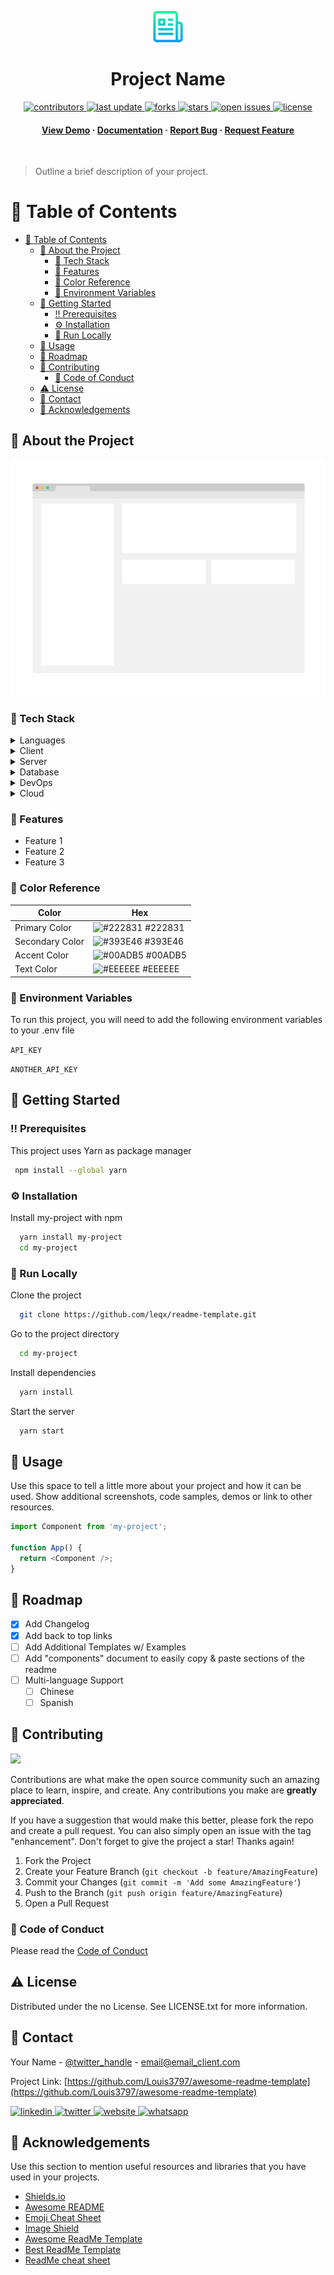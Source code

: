 <!--
Hey, thanks for using the readme-template template.
If you have any enhancements, then fork this project and create a pull request
or just open an issue with the label "enhancement".

Don't forget to give this project a star for additional support ;)
Maybe you can mention me or this repo in the acknowledgements too
-->

<!--
This README is a slimmed down version of the original one.
Removed sections:
- Screenshots
- Running Test
- Deployment
- FAQ
-->

<a name="readme-top"></a>

<div align="center">

  <img src="readme-assets/logo.png" alt="logo" width="50" height="auto" />
  <h1>Project Name</h1>

<!-- Badges -->
<p>
  <a href="https://github.com/Louis3797/awesome-readme-template/graphs/contributors">
    <img src="https://img.shields.io/github/contributors/Louis3797/awesome-readme-template" alt="contributors" />
  </a>
  <a href="">
    <img src="https://img.shields.io/github/last-commit/Louis3797/awesome-readme-template" alt="last update" />
  </a>
  <a href="https://github.com/Louis3797/awesome-readme-template/network/members">
    <img src="https://img.shields.io/github/forks/Louis3797/awesome-readme-template" alt="forks" />
  </a>
  <a href="https://github.com/Louis3797/awesome-readme-template/stargazers">
    <img src="https://img.shields.io/github/stars/Louis3797/awesome-readme-template" alt="stars" />
  </a>
  <a href="https://github.com/Louis3797/awesome-readme-template/issues/">
    <img src="https://img.shields.io/github/issues/Louis3797/awesome-readme-template" alt="open issues" />
  </a>
  <a href="https://github.com/Louis3797/awesome-readme-template/blob/master/LICENSE">
    <img src="https://img.shields.io/github/license/Louis3797/awesome-readme-template.svg" alt="license" />
  </a>
</p>
   
<h4>
    <a href="https://github.com/Louis3797/awesome-readme-template/">View Demo</a>
  <span> · </span>
    <a href="https://github.com/Louis3797/awesome-readme-template">Documentation</a>
  <span> · </span>
    <a href="https://github.com/Louis3797/awesome-readme-template/issues/">Report Bug</a>
  <span> · </span>
    <a href="https://github.com/Louis3797/awesome-readme-template/issues/">Request Feature</a>
  </h4>
</div>

<br />

> Outline a brief description of your project.

<!-- Table of Contents -->

# :notebook_with_decorative_cover: Table of Contents

- [:notebook_with_decorative_cover: Table of Contents](#notebook_with_decorative_cover-table-of-contents)
  - [:star2: About the Project](#star2-about-the-project)
    - [:space_invader: Tech Stack](#space_invader-tech-stack)
    - [:dart: Features](#dart-features)
    - [:art: Color Reference](#art-color-reference)
    - [:key: Environment Variables](#key-environment-variables)
  - [:toolbox: Getting Started](#toolbox-getting-started)
    - [:bangbang: Prerequisites](#bangbang-prerequisites)
    - [:gear: Installation](#gear-installation)
    - [:running: Run Locally](#running-run-locally)
  - [:eyes: Usage](#eyes-usage)
  - [:compass: Roadmap](#compass-roadmap)
  - [:wave: Contributing](#wave-contributing)
    - [:scroll: Code of Conduct](#scroll-code-of-conduct)
  - [:warning: License](#warning-license)
  - [:handshake: Contact](#handshake-contact)
  - [:gem: Acknowledgements](#gem-acknowledgements)

<!-- About the Project -->

## :star2: About the Project

<div align="center"> 
  <img src="readme-assets/screenshot.png"    alt="screenshot" />
</div>

<!-- TechStack -->

### :space_invader: Tech Stack

<details>
<summary>Languages</summary>
<a href="https://www.w3schools.com/c/">
     <img src="https://img.shields.io/badge/C-00599C?style=for-the-badge&logo=c&logoColor=white" alt="c" />
    </a> <br/>
    <a href="https://www.w3schools.com/cpp/">
     <img src="https://img.shields.io/badge/C%2B%2B-00599C?style=for-the-badge&logo=c%2B%2B&logoColor=white" alt="c++" />
    </a> <br/>
    <a href="https://www.w3schools.com/cs/">
     <img src="https://img.shields.io/badge/C%23-239120?style=for-the-badge&logo=c-sharp&logoColor=white" alt="c#" />
    </a> <br/>
    <a href="https://www.python.org/">
     <img src="https://img.shields.io/badge/Python-3776AB?style=for-the-badge&logo=python&logoColor=white" alt="python" />
    </a> <br/>
    <a href="https://www.w3schools.com/js/">
     <img src="https://img.shields.io/badge/JavaScript-323330?style=for-the-badge&logo=javascript&logoColor=F7DF1E" alt="javascript" />
    </a> <br/>
    <a href="https://www.typescriptlang.org/">
     <img src="https://img.shields.io/badge/TypeScript-007ACC?style=for-the-badge&logo=typescript&logoColor=white" alt="typescript" />
    </a> <br/>
    <a href="https://www.oracle.com/java/">
     <img src="https://img.shields.io/badge/Java-ED8B00?style=for-the-badge&logo=openjdk&logoColor=white" alt="java" />
    </a> <br/>
    <a href="https://www.php.net/">
     <img src="https://img.shields.io/badge/PHP-777BB4?style=for-the-badge&logo=php&logoColor=white" alt="php" />
    </a> <br/>
    <a href="https://www.r-project.org/">
     <img src="https://img.shields.io/badge/R-276DC3?style=for-the-badge&logo=r&logoColor=white" alt="r" />
    </a> <br/>
     <a href="https://developer.apple.com/swift/">
     <img src="https://img.shields.io/badge/Swift-FA7343?style=for-the-badge&logo=swift&logoColor=white" alt="swift" />
    </a> <br/>
    <a href="https://kotlinlang.org/">
     <img src="https://img.shields.io/badge/Kotlin-0095D5?&style=for-the-badge&logo=kotlin&logoColor=white" alt="kotlin" />
    </a> <br/>
    <a href="https://www.ruby-lang.org/">
     <img src="https://img.shields.io/badge/Ruby-CC342D?style=for-the-badge&logo=ruby&logoColor=white" alt="ruby" />
    </a> <br/>
    <a href="https://www.scala-lang.org/">
     <img src="https://img.shields.io/badge/Scala-DC322F?style=for-the-badge&logo=scala&logoColor=white" alt="scala" />
    </a> <br/>
    <a href="https://www.rust-lang.org/">
     <img src="https://img.shields.io/badge/Rust-000000?style=for-the-badge&logo=rust&logoColor=white" alt="rust" />
    </a> <br/>
    <a href="https://dart.dev/">
     <img src="https://img.shields.io/badge/Dart-0175C2?style=for-the-badge&logo=dart&logoColor=white" alt="dart" />
    </a> <br/>
    <a href="https://www.lua.org/">
     <img src="https://img.shields.io/badge/Lua-2C2D72?style=for-the-badge&logo=lua&logoColor=white" alt="lua" />
    </a> <br/>
    <a href="https://www.perl.org/">
     <img src="https://img.shields.io/badge/Perl-39457E?style=for-the-badge&logo=perl&logoColor=white" alt="perl" />
    </a> <br/>
     <a href="https://elixir-lang.org/">
     <img src="https://img.shields.io/badge/Elixir-4B275F?style=for-the-badge&logo=elixir&logoColor=white" alt="elixir" />
    </a> <br/>
    <a href="https://www.markdownguide.org/">
     <img src="https://img.shields.io/badge/Markdown-000000?style=for-the-badge&logo=markdown&logoColor=white" alt="markdown" />
    </a> <br/>
     <a href="https://en.wikipedia.org/wiki/Shell_script">
     <img src="https://img.shields.io/badge/Shell_Script-121011?style=for-the-badge&logo=gnu-bash&logoColor=white" alt="shell-script" />
    </a> <br/>
  
</details>

<details>
  <summary>Client</summary>
     <a href="https://nextjs.org/"><img src="https://img.shields.io/badge/next.js-000000?style=for-the-badge&logo=nextdotjs&logoColor=white" alt="next-js" /></a> <br/>
     <a href="https://www.gatsbyjs.com/">
     <img src="https://img.shields.io/badge/Gatsby-663399?style=for-the-badge&logo=gatsby&logoColor=white" alt="gatsby" />
    </a> <br/>
     <a href="https://react.dev/">
     <img src="https://img.shields.io/badge/React-20232A?style=for-the-badge&logo=react&logoColor=61DAFB" alt="reactjs" />
    </a> <br/>
     <a href="https://vuejs.org/">
     <img src="https://img.shields.io/badge/Vue.js-35495E?style=for-the-badge&logo=vuedotjs&logoColor=4FC08D" alt="vue" />
    </a> <br/>
     <a href="https://angular.io/">
     <img src="https://img.shields.io/badge/Angular-DD0031?style=for-the-badge&logo=angular&logoColor=white" alt="angular" />
    </a> <br/>
    <a href="https://svelte.dev/">
     <img src="https://img.shields.io/badge/Svelte-4A4A55?style=for-the-badge&logo=svelte&logoColor=FF3E00" alt="svelte" />
    </a> <br/>
     <a href="https://www.w3schools.com/html/">
     <img src="https://img.shields.io/badge/HTML5-E34F26?style=for-the-badge&logo=html5&logoColor=white" alt="html5" />
    </a> <br/>
    <a href="https://flutter.dev/">
     <img src="https://img.shields.io/badge/Flutter-02569B?style=for-the-badge&logo=flutter&logoColor=white" alt="flutter" />
    </a> <br/>
    <a href="https://capacitorjs.com/">
     <img src="https://img.shields.io/badge/Capacitor-119EFF?style=for-the-badge&logo=Capacitor&logoColor=white" alt="capacitor" />
    </a> <br/>
    <a href="https://ionicframework.com/">
     <img src="https://img.shields.io/badge/Ionic-3880FF?style=for-the-badge&logo=ionic&logoColor=white" alt="ionic" />
    </a> <br/>
    <a href="https://cordova.apache.org/">
     <img src="https://img.shields.io/badge/Cordova-35434F?style=for-the-badge&logo=apache-cordova&logoColor=E8E8E8" alt="cordova" />
    </a> <br/>
    <a href="https://nativescript.org/">
     <img src="https://img.shields.io/badge/NativeScript-3655FF?style=for-the-badge&logo=NativeScript&logoColor=black" alt="native-script" />
    </a> <br/>
     <a href="https://www.sencha.com/">
     <img src="https://img.shields.io/badge/Sencha-044059?style=for-the-badge&logo=sencha&logoColor=#95C93D" alt="sencha" />
    </a> <br/>
     <a href="https://dotnet.microsoft.com/en-us/apps/xamarin">
     <img src="https://img.shields.io/badge/Xamarin-3498DB?style=for-the-badge&logo=xamarin&logoColor=white" alt="xamarin" />
    </a> <br/>
     <a href="https://reactnative.dev/">
     <img src="https://img.shields.io/badge/React_Native-20232A?style=for-the-badge&logo=react&logoColor=61DAFB" alt="react-native" />
    </a> <br/>
    <a href="https://www.w3schools.com/css/">
     <img src="https://img.shields.io/badge/CSS3-1572B6?style=for-the-badge&logo=css3&logoColor=white" alt="css" />
    </a> <br/>
    <a href="https://sass-lang.com/">
     <img src="https://img.shields.io/badge/Sass-CC6699?style=for-the-badge&logo=sass&logoColor=white" alt="sass" />
    </a> <br/>
    <a href="https://tailwindcss.com/">
     <img src="https://img.shields.io/badge/Tailwind_CSS-38B2AC?style=for-the-badge&logo=tailwind-css&logoColor=white" alt="tailwind-css" />
    </a> <br/>
    <a href="https://getbootstrap.com/">
     <img src="https://img.shields.io/badge/Bootstrap-563D7C?style=for-the-badge&logo=bootstrap&logoColor=white" alt="bootstrap" />
    </a> <br/>
    <a href="https://styled-components.com/">
     <img src="https://img.shields.io/badge/styled--components-DB7093?style=for-the-badge&logo=styled-components&logoColor=white" alt="styled-components" />
    </a> <br/>
    <a href="https://mui.com/">
     <img src="https://img.shields.io/badge/Material--UI-0081CB?style=for-the-badge&logo=material-ui&logoColor=white" alt="material-ui" />
    </a> <br/>
    <a href="https://redux.js.org/">
     <img src="https://img.shields.io/badge/Redux-593D88?style=for-the-badge&logo=redux&logoColor=white" alt="redux" />
    </a> <br/>
    <a href="https://reactrouter.com/">
     <img src="	https://img.shields.io/badge/React_Router-CA4245?style=for-the-badge&logo=react-router&logoColor=white" alt="react-router" />
    </a> <br/>
    <a href="https://jestjs.io/">
     <img src="https://img.shields.io/badge/Jest-323330?style=for-the-badge&logo=Jest&logoColor=white" alt="jest" />
    </a> <br/>
    <a href="https://testing-library.com/">
     <img src="https://img.shields.io/badge/testing%20library-323330?style=for-the-badge&logo=testing-library&logoColor=red" alt="test-library" />
    </a> <br/>
    <a href="https://mochajs.org/">
     <img src="https://img.shields.io/badge/mocha.js-323330?style=for-the-badge&logo=mocha&logoColor=Brown" alt="mocha-js" />
    </a> <br/>
    <a href="https://www.chaijs.com/">
     <img src="https://img.shields.io/badge/chai.js-323330?style=for-the-badge&logo=chai&logoColor=red" alt="chai-js" />
    </a> <br/>
    <a href="https://sinonjs.org/">
     <img src="https://img.shields.io/badge/sinon.js-323330?style=for-the-badge&logo=sinon" alt="sinon-js" />
    </a> <br/>
    
</details>

<details>
  <summary>Server</summary>
    <a href="https://nodejs.org/">
     <img src="https://img.shields.io/badge/Node.js-43853D?style=for-the-badge&logo=node.js&logoColor=white" alt="nodejs" />
    </a> <br/>
    <a href="https://expressjs.com">
     <img src="https://img.shields.io/badge/Express.js-404D59?style=for-the-badge" alt="expressjs" />
    </a> <br/>
    <a href="https://djangoproject.com">
     <img src="https://img.shields.io/badge/Django-092E20?style=for-the-badge&logo=django&logoColor=white" alt="django" />
    </a> <br/>
    <a href="https://flask.palletsprojects.com/">
     <img src="https://img.shields.io/badge/Flask-000000?style=for-the-badge&logo=flask&logoColor=white" alt="flask" />
    </a> <br/>
    <a href="https://laravel.com/">
     <img src="https://img.shields.io/badge/Laravel-FF2D20?style=for-the-badge&logo=laravel&logoColor=white" alt="laravel" />
    </a> <br/>
     <a href="https://spring.io/">
     <img src="https://img.shields.io/badge/Laravel-FF2D20?style=for-the-badge&logo=laravel&logoColor=white" alt="spring" />
    </a> <br/>
     <a href="https://rubyonrails.org/">
     <img src="https://img.shields.io/badge/Laravel-FF2D20?style=for-the-badge&logo=laravel&logoColor=white" alt="ruby-on-rails" />
    </a> <br/>
    <a href="https://dotnet.microsoft.com/en-us/">
     <img src="https://img.shields.io/badge/.NET-5C2D91?style=for-the-badge&logo=.net&logoColor=white" alt="dot-net" />
    </a> <br/>
     
</details>

<details>
<summary>Database</summary>
    <a href="https://mongodb.com/">
     <img src="https://img.shields.io/badge/MongoDB-4EA94B?style=for-the-badge&logo=mongodb&logoColor=white" alt="mongodb" />
    </a> <br/>
    <a href="https://mysql.com/">
     <img src="https://img.shields.io/badge/MySQL-00000F?style=for-the-badge&logo=mysql&logoColor=white" alt="mysql" />
    </a> <br/>
    <a href="https://postgresql.org/">
     <img src="https://img.shields.io/badge/PostgreSQL-316192?style=for-the-badge&logo=postgresql&logoColor=white" alt="postgresql" />
    </a> <br/>
    <a href="https://sqlite.org/">
     <img src="https://img.shields.io/badge/SQLite-07405E?style=for-the-badge&logo=sqlite&logoColor=white" alt="sqlite" />
    </a> <br/>
     <a href="https://aws.amazon.com/pm/dynamodb/">
     <img src="https://img.shields.io/badge/Amazon%20DynamoDB-4053D6?style=for-the-badge&logo=Amazon%20DynamoDB&logoColor=white" alt="amazon-dynamo-db" />
    </a> <br/>
     <a href="https://realm.io/">
     <img src="https://img.shields.io/badge/Realm-39477F?style=for-the-badge&logo=realm&logoColor=white" alt="realm" />
    </a> <br/>
     <a href="https://redis.io/">
     <img src="https://img.shields.io/badge/redis-%23DD0031.svg?&style=for-the-badge&logo=redis&logoColor=white" alt="redis" />
    </a> <br/>
     <a href="https://rabbitmq.com/">
     <img src="https://img.shields.io/badge/rabbitmq-%23FF6600.svg?&style=for-the-badge&logo=rabbitmq&logoColor=white" alt="rabbit-mq" />
    </a> <br/>
     <a href="https://oracle.com/">
     <img src="https://img.shields.io/badge/Oracle-F80000?style=for-the-badge&logo=Oracle&logoColor=white" alt="oracle" />
    </a> <br/>
     <a href="https://neo4j.com/">
     <img src="https://img.shields.io/badge/Neo4j-018bff?style=for-the-badge&logo=neo4j&logoColor=white" alt="neo4j" />
    </a> <br/>
     <a href="https://mariadb.org/">
     <img src="https://img.shields.io/badge/MariaDB-003545?style=for-the-badge&logo=mariadb&logoColor=white" alt="mariadb" />
    </a> <br/>
     <a href="https://couchbase.com/">
     <img src="https://img.shields.io/badge/Couchbase-EA2328?style=for-the-badge&logo=couchbase&logoColor=white" alt="couch-base" />
    </a> <br/>
     <a href="https://cassandra.apache.org/">
     <img src="https://img.shields.io/badge/Cassandra-1287B1?style=for-the-badge&logo=apache%20cassandra&logoColor=white" alt="cassandra" />
    </a> <br/>
     <a href="https://www.cockroachlabs.com/">
     <img src="https://img.shields.io/badge/Cockroach%20Labs-6933FF?style=for-the-badge&logo=Cockroach%20Labs&logoColor=white" alt="cockroach-db" />
    </a> <br/>
     <a href="https://www.influxdata.com/">
     <img src="https://img.shields.io/badge/InfluxDB-22ADF6?style=for-the-badge&logo=InfluxDB&logoColor=white" alt="influx-db" />
    </a> <br/>
     <a href="https://www.microsoft.com/en-us/sql-server/">
     <img src="https://img.shields.io/badge/Microsoft%20SQL%20Server-CC2927?style=for-the-badge&logo=microsoft%20sql%20server&logoColor=white" alt="microsoft-sql" />
    </a> <br/>
     <a href="https://superbase.com/">
     <img src="https://img.shields.io/badge/Supabase-181818?style=for-the-badge&logo=supabase&logoColor=white" alt="super-base" />
    </a> <br/>
  
</details>

<details>
<summary>DevOps</summary>
    <a href="https://jenkins.io/">
     <img src="https://img.shields.io/badge/Jenkins-D24939?style=for-the-badge&logo=Jenkins&logoColor=white" alt="jenkins" />
    </a> <br/>
    <a href="https://git-scm.com/">
     <img src="https://img.shields.io/badge/GIT-E44C30?style=for-the-badge&logo=git&logoColor=white" alt="git" />
    </a> <br/>
    <a href="https://azure.microsoft.com/en-us/products/devops">
     <img src="https://img.shields.io/badge/Azure_DevOps-0078D7?style=for-the-badge&logo=azure-devops&logoColor=white" alt="azure-devops" />
    </a> <br/>
     <a href="https:circleci.com/">
     <img src="https://img.shields.io/badge/circleci-343434?style=for-the-badge&logo=circleci&logoColor=white" alt="circle-ci" />
    </a> <br/>
     <a href="https://travis-ci.com/">
     <img src="https://img.shields.io/badge/travis_CI-3EAAAF?style=for-the-badge&logo=travisci&logoColor=white" alt="travis-ci" />
    </a> <br/>
     <a href="https://drone.io/">
     <img src="https://img.shields.io/badge/Drone_CI-212121?style=for-the-badge&logo=drone&logoColor=white" alt="drone-ci" />
    </a> <br/>
     <a href="https://cirrus-ci.org/">
     <img src="https://img.shields.io/badge/Cirrus_CI-4051B5?style=for-the-badge&logo=cirrusci&logoColor=white" alt="cirrus-ci" />
    </a> <br/>
 
</details>

<details>
<summary>Cloud</summary>
    <a href="https://aws.amazon.com/">
     <img src="https://img.shields.io/badge/Amazon_AWS-232F3E?style=for-the-badge&logo=amazon-aws&logoColor=white" alt="aws" />
    </a> <br/>
    <a href="https://azure.microsoft.com/">
     <img src="https://img.shields.io/badge/microsoft%20azure-0089D6?style=for-the-badge&logo=microsoft-azure&logoColor=white" alt="microsoft-azure" />
    </a> <br/>
    <a href="https://cloud.google.com/">
     <img src="https://img.shields.io/badge/Google_Cloud-4285F4?style=for-the-badge&logo=google-cloud&logoColor=white" alt="google-cloud" />
    </a> <br/>
    <a href="https://alibabacloud.com/">
     <img src="https://img.shields.io/badge/Alibaba_Cloud-FF6A00?style=for-the-badge&logo=alibabacloud&logoColor=white" alt="alibaba-cloud" />
    </a> <br/>
     <a href="https://heroku.com/">
     <img src="https://img.shields.io/badge/Heroku-430098?style=for-the-badge&logo=heroku&logoColor=white" alt="heroku" />
    </a> <br/>
     <a href="https://linode.com/">
     <img src="https://img.shields.io/badge/Linode-00A95C?style=for-the-badge&logo=Linode&logoColor=white" alt="linode" />
    </a> <br/>
    <a href="https://netlify.com/">
     <img src="https://img.shields.io/badge/Netlify-00C7B7?style=for-the-badge&logo=netlify&logoColor=white" alt="netlify" />
    </a> <br/>
    <a href="https://vercel.com/">
     <img src="https://img.shields.io/badge/Vercel-000000?style=for-the-badge&logo=vercel&logoColor=white" alt="vercel" />
    </a> <br/>
 
</details>

<!-- Features -->

### :dart: Features

- Feature 1
- Feature 2
- Feature 3

<!-- Color Reference -->

### :art: Color Reference

| Color           | Hex                                                              |
| --------------- | ---------------------------------------------------------------- |
| Primary Color   | ![#222831](https://via.placeholder.com/10/222831?text=+) #222831 |
| Secondary Color | ![#393E46](https://via.placeholder.com/10/393E46?text=+) #393E46 |
| Accent Color    | ![#00ADB5](https://via.placeholder.com/10/00ADB5?text=+) #00ADB5 |
| Text Color      | ![#EEEEEE](https://via.placeholder.com/10/EEEEEE?text=+) #EEEEEE |

<!-- Env Variables -->

### :key: Environment Variables

To run this project, you will need to add the following environment variables to your .env file

`API_KEY`

`ANOTHER_API_KEY`

<!-- Getting Started -->

## :toolbox: Getting Started

<!-- Prerequisites -->

### :bangbang: Prerequisites

This project uses Yarn as package manager

```bash
 npm install --global yarn
```

<!-- Installation -->

### :gear: Installation

Install my-project with npm

```bash
  yarn install my-project
  cd my-project
```

<!-- Run Locally -->

### :running: Run Locally

Clone the project

```bash
  git clone https://github.com/leqx/readme-template.git
```

Go to the project directory

```bash
  cd my-project
```

Install dependencies

```bash
  yarn install
```

Start the server

```bash
  yarn start
```

<!-- Usage -->

## :eyes: Usage

Use this space to tell a little more about your project and how it can be used. Show additional screenshots, code samples, demos or link to other resources.

```javascript
import Component from 'my-project';

function App() {
  return <Component />;
}
```

<!-- Roadmap -->

## :compass: Roadmap

- [x] Add Changelog
- [x] Add back to top links
- [ ] Add Additional Templates w/ Examples
- [ ] Add "components" document to easily copy & paste sections of the readme
- [ ] Multi-language Support
  - [ ] Chinese
  - [ ] Spanish

<!-- Contributing -->

## :wave: Contributing

<a href="https://github.com/Louis3797/awesome-readme-template/graphs/contributors">
  <img src="https://contrib.rocks/image?repo=Louis3797/awesome-readme-template" />
</a>

Contributions are what make the open source community such an amazing place to learn, inspire, and create. Any contributions you make are **greatly appreciated**.

If you have a suggestion that would make this better, please fork the repo and create a pull request. You can also simply open an issue with the tag "enhancement".
Don't forget to give the project a star! Thanks again!

1. Fork the Project
2. Create your Feature Branch (`git checkout -b feature/AmazingFeature`)
3. Commit your Changes (`git commit -m 'Add some AmazingFeature'`)
4. Push to the Branch (`git push origin feature/AmazingFeature`)
5. Open a Pull Request

<!-- Code of Conduct -->

### :scroll: Code of Conduct

Please read the [Code of Conduct](https://github.com/Louis3797/awesome-readme-template/blob/master/CODE_OF_CONDUCT.md)

<!-- License -->

## :warning: License

Distributed under the no License. See LICENSE.txt for more information.

<!-- Contact -->

## :handshake: Contact

Your Name - [@twitter_handle](https://twitter.com/twitter_handle) - email@email_client.com

Project Link: [https://github.com/Louis3797/awesome-readme-template](https://github.com/Louis3797/awesome-readme-template)

<a href="https://linkedin.com">
  <img src="https://img.shields.io/badge/LinkedIn-0077B5?style=for-the-badge&logo=linkedin&logoColor=white" alt="linkedin" />
</a>
<a href="https://x.com">
 <img src="https://img.shields.io/badge/Twitter-1DA1F2?style=for-the-badge&logo=twitter&logoColor=white" alt="twitter" />
</a>
<a href="https://google.com">
 <img src="https://img.shields.io/badge/website-000000?style=for-the-badge&logo=About.me&logoColor=white" alt="website" />
</a>
<a href="https:whatsapp.com/">
 <img src="https://img.shields.io/badge/WhatsApp-25D366?style=for-the-badge&logo=whatsapp&logoColor=white" alt="whatsapp" />
</a>

<!-- Acknowledgments -->

## :gem: Acknowledgements

Use this section to mention useful resources and libraries that you have used in your projects.

- [Shields.io](https://shields.io/)
- [Awesome README](https://github.com/matiassingers/awesome-readme)
- [Emoji Cheat Sheet](https://github.com/ikatyang/emoji-cheat-sheet/blob/master/README.md#travel--places)
- [Image Shield](https://dev.to/envoy_/150-badges-for-github-pnk)
- [Awesome ReadMe Template](https://github.com/Louis3797/awesome-readme-template)
- [Best ReadMe Template](https://github.com/othneildrew/Best-README-Template)
- [ReadMe cheat sheet](https://github.com/ritaly/README-cheatsheet)
